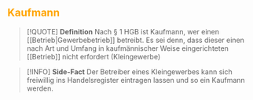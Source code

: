 ## <font color = "orange">Kaufmann</font>
>[!QUOTE] **Definition**
>Nach § 1 HGB ist Kaufmann, wer einen [[Betrieb|Gewerbebetrieb]] betreibt. Es sei denn, dass dieser einen nach Art und Umfang in kaufmännischer Weise eingerichteten [[Betrieb]] nicht erfordert (Kleingewerbe)

>[!INFO] **Side-Fact**
>Der Betreiber eines Kleingewerbes kann sich freiwillig ins Handelsregister eintragen lassen und so ein Kaufmann werden.

